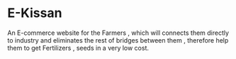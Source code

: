 # E-Kissan
An E-commerce website for the Farmers , which will connects them directly to industry and eliminates the rest of bridges between them , therefore help them to get Fertilizers , seeds in a very low cost.
